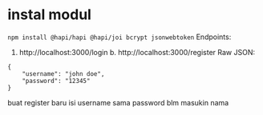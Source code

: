 # instal modul
```npm install @hapi/hapi @hapi/joi bcrypt jsonwebtoken```
Endpoints:
1. http://localhost:3000/login
b. http://localhost:3000/register
Raw JSON:
```
{
    "username": "john doe",
    "password": "12345"
}
```
buat register baru isi username sama password blm masukin nama
